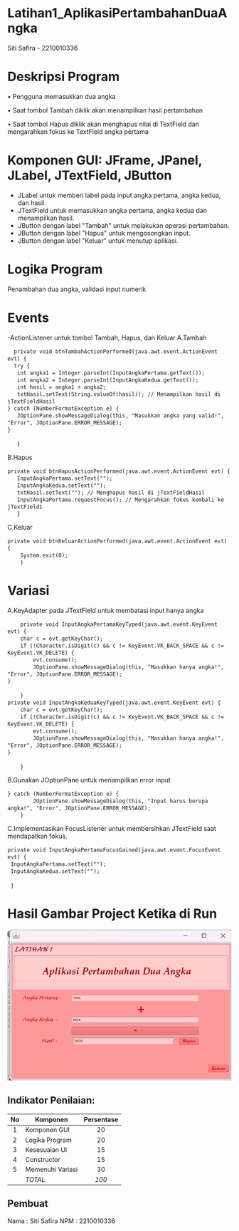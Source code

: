 # Latihan1_AplikasiPertambahanDuaAngka
 Siti Safira - 2210010336

# Deskripsi Program
• Pengguna memasukkan dua angka

• Saat tombol Tambah diklik akan menampilkan hasil pertambahan

• Saat tombol Hapus diklik akan menghapus nilai di TextField dan
mengarahkan fokus ke TextField angka pertama

# Komponen GUI: JFrame, JPanel, JLabel, JTextField, JButton
- JLabel untuk memberi label pada input angka pertama, angka kedua, dan hasil.
- JTextField untuk memasukkan angka pertama, angka kedua dan menampilkan hasil.
- JButton dengan label "Tambah" untuk melakukan operasi pertambahan.
- JButton dengan label "Hapus" untuk mengosongkan input.
- JButton dengan label "Keluar" untuk menutup aplikasi.

# Logika Program
Penambahan dua angka, validasi input numerik

# Events
-ActionListener untuk tombol Tambah, Hapus, dan Keluar
A.Tambah
 ```
   private void btnTambahActionPerformed(java.awt.event.ActionEvent evt) {                                          
   try {
    int angka1 = Integer.parseInt(InputAngkaPertama.getText());
    int angka2 = Integer.parseInt(InputAngkaKedua.getText());
    int hasil = angka1 + angka2;
    txtHasil.setText(String.valueOf(hasil)); // Menampilkan hasil di jTextFieldHasil
} catch (NumberFormatException e) {
    JOptionPane.showMessageDialog(this, "Masukkan angka yang valid!", "Error", JOptionPane.ERROR_MESSAGE);
}

    }                    
```
B.Hapus
 ```
private void btnHapusActionPerformed(java.awt.event.ActionEvent evt) {                                         
    InputAngkaPertama.setText("");
    InputAngkaKedua.setText("");
    txtHasil.setText(""); // Menghapus hasil di jTextFieldHasil
    InputAngkaPertama.requestFocus(); // Mengarahkan fokus kembali ke jTextField1
    }         
```
C.Keluar
```
private void btnKeluarActionPerformed(java.awt.event.ActionEvent evt) {                                          
    System.exit(0);
    }
```
# Variasi
A.KeyAdapter pada JTextField untuk membatasi input hanya angka
```
    private void InputAngkaPertamaKeyTyped(java.awt.event.KeyEvent evt) {                                           
    char c = evt.getKeyChar();
    if (!Character.isDigit(c) && c != KeyEvent.VK_BACK_SPACE && c != KeyEvent.VK_DELETE) {
        evt.consume();
        JOptionPane.showMessageDialog(this, "Masukkan hanya angka!", "Error", JOptionPane.ERROR_MESSAGE);
}

    }
private void InputAngkaKeduaKeyTyped(java.awt.event.KeyEvent evt) {                                         
    char c = evt.getKeyChar();
    if (!Character.isDigit(c) && c != KeyEvent.VK_BACK_SPACE && c != KeyEvent.VK_DELETE) {
        evt.consume();
        JOptionPane.showMessageDialog(this, "Masukkan hanya angka!", "Error", JOptionPane.ERROR_MESSAGE);
}

    }   
```
B.Gunakan JOptionPane untuk menampilkan error input
```
} catch (NumberFormatException e) {
        JOptionPane.showMessageDialog(this, "Input harus berupa angka!", "Error", JOptionPane.ERROR_MESSAGE);
    }
```
C.Implementasikan FocusListener untuk membersihkan JTextField
saat mendapatkan fokus.
   ```
   private void InputAngkaPertamaFocusGained(java.awt.event.FocusEvent evt) {                                              
    InputAngkaPertama.setText("");
    InputAngkaKedua.setText("");
    
    }
```    

# Hasil Gambar Project Ketika di Run
![](https://github.com/firaaaa10/Latihan1_AplikasiPertambahanDuaAngka/blob/main/Cuplikan%20layar%202024-11-04%20095949.png)
## Indikator Penilaian:

| No  | Komponen         |  Persentase  |
| :-: | --------------   |   :-----:    |
|  1  | Komponen GUI     |    20    |
|  2  | Logika Program   |    20    |
|  3  | Kesesuaian UI    |    15    |
|  4  | Constructor      |    15    |
|  5  | Memenuhi Variasi |    30    |
|     | *TOTAL*        | *100* |

## Pembuat

Nama  : Siti Safira
NPM   : 2210010336
